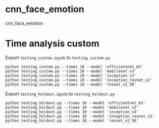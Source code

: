 # cnn_face_emotion
cnn_face_emotion


# Time analysis custom

Export `testing_custom.ipynb` to `testing_custom.py`

    python testing_custom.py --times 10 --model 'efficientnet_b3'
    python testing_custom.py --times 10 --model 'mobilenet_v3'
    python testing_custom.py --times 10 --model 'inception_v3'
    python testing_custom.py --times 10 --model 'inception_resnet_v2'
    python testing_custom.py --times 10 --model 'resnet_v2_50'

Export `testing_holdout.ipynb` to `testing_holdout.py`

    python testing_holdout.py --times 10 --model 'efficientnet_b3'
    python testing_holdout.py --times 10 --model 'mobilenet_v3'
    python testing_holdout.py --times 10 --model 'inception_v3'
    python testing_holdout.py --times 10 --model 'inception_resnet_v2'
    python testing_holdout.py --times 10 --model 'resnet_v2_50'


